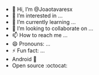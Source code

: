 - 👋 Hi, I’m @Joaotavaresx
- 👀 I’m interested in ...
- 🌱 I’m currently learning ...
- 💞️ I’m looking to collaborate on ...
- 📫 How to reach me ...
- 😄 Pronouns: ...
- ⚡ Fun fact: ...
- Android :robot:
- Open source :octocat:
<!---
Joaotavaresx/Joaotavaresx is a ✨ special ✨ repository because its `README.md` (this file) appears on your GitHub profile.
You can click the Preview link to take a look at your changes.
--->
